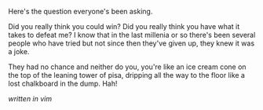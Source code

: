 Here's the question everyone's been asking.

Did you really think you could win? Did you really think you have what it takes to defeat me? I know that in the last millenia or so there's been several people who have tried but not since then they've given up, they knew it was a joke.

They had no chance and neither do you, you're like an ice cream cone on the top of the leaning tower of pisa, dripping all the way to the floor like a lost chalkboard in the dump. Hah!

*written in vim*
